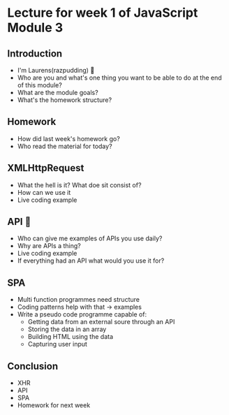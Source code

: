 # Lecture for week 1 of JavaScript Module 3

## Introduction
* I'm Laurens(razpudding) 👋
* Who are you and what's one thing you want to be able to do at the end of this module?
* What are the module goals?
* What's the homework structure?

## Homework
* How did last week's homework go?
* Who read the material for today?

## XMLHttpRequest
* What the hell is it? What doe sit consist of?
* How can we use it
* Live coding example

## API 🐒
* Who can give me examples of APIs you use daily?
* Why are APIs a thing?
* Live coding example
* If everything had an API what would you use it for?

## SPA
* Multi function programmes need structure
* Coding patterns help with that -> examples
* Write a pseudo code programme capable of:
    - Getting data from an external soure through an API
    - Storing the data in an array
    - Building HTML using the data
    - Capturing user input

## Conclusion
* XHR
* API
* SPA
* Homework for next week

